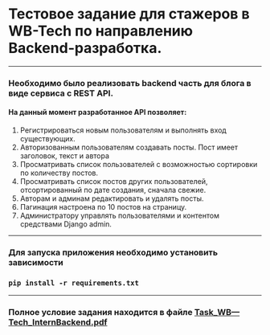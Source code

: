 # Тестовое задание для стажeров в WB-Tech по направлению Backend-разработка.

---
### Необходимо было реализовать backend часть для блога в виде сервиса с REST API.
#### На данный момент разработанное API позволяет:
1. Регистрироваться новым пользователям и выполнять вход существующих.
2. Авторизованным пользователям создавать посты. Пост имеет заголовок, текст и автора
3. Просматривать список пользователей с возможностью сортировки по количеству
постов.
4. Просматривать список постов других пользователей, отсортированный по дате
создания, сначала свежие.
5. Авторам и админам редактировать и удалять посты.
6. Пагинация настроена по 10 постов на страницу.
7. Администратору управлять пользователями и контентом средствами Django admin.
---
### Для запуска приложения необходимо установить зависимости
### `pip install -r requirements.txt`

---
### Полное условие задания находится в файле [Task_WB—Tech_InternBackend.pdf]((http://yandex.ru))